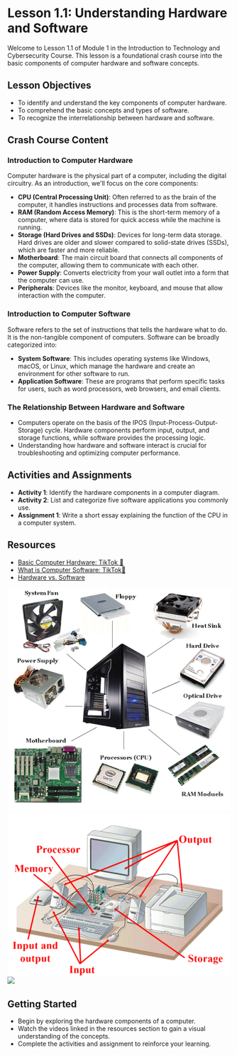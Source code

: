 # Lesson 1.1: Understanding Hardware and Software

Welcome to Lesson 1.1 of Module 1 in the Introduction to Technology and Cybersecurity Course. This lesson is a foundational crash course into the basic components of computer hardware and software concepts.

## Lesson Objectives
- To identify and understand the key components of computer hardware.
- To comprehend the basic concepts and types of software.
- To recognize the interrelationship between hardware and software.

## Crash Course Content

### Introduction to Computer Hardware
Computer hardware is the physical part of a computer, including the digital circuitry. As an introduction, we'll focus on the core components:

- **CPU (Central Processing Unit)**: Often referred to as the brain of the computer, it handles instructions and processes data from software.
- **RAM (Random Access Memory)**: This is the short-term memory of a computer, where data is stored for quick access while the machine is running.
- **Storage (Hard Drives and SSDs)**: Devices for long-term data storage. Hard drives are older and slower compared to solid-state drives (SSDs), which are faster and more reliable.
- **Motherboard**: The main circuit board that connects all components of the computer, allowing them to communicate with each other.
- **Power Supply**: Converts electricity from your wall outlet into a form that the computer can use.
- **Peripherals**: Devices like the monitor, keyboard, and mouse that allow interaction with the computer.

### Introduction to Computer Software
Software refers to the set of instructions that tells the hardware what to do. It is the non-tangible component of computers. Software can be broadly categorized into:

- **System Software**: This includes operating systems like Windows, macOS, or Linux, which manage the hardware and create an environment for other software to run.
- **Application Software**: These are programs that perform specific tasks for users, such as word processors, web browsers, and email clients.

### The Relationship Between Hardware and Software
- Computers operate on the basis of the IPOS (Input-Process-Output-Storage) cycle. Hardware components perform input, output, and storage functions, while software provides the processing logic.
- Understanding how hardware and software interact is crucial for troubleshooting and optimizing computer performance.

## Activities and Assignments
- **Activity 1**: Identify the hardware components in a computer diagram.
- **Activity 2**: List and categorize five software applications you commonly use.
- **Assignment 1**: Write a short essay explaining the function of the CPU in a computer system.

## Resources
- [Basic Computer Hardware: TikTok 🎥](https://www.tiktok.com/t/ZPRcqN4xS/)
- [What is Computer Software: TikTok🎥](https://www.tiktok.com/t/ZPRcVc7NW/)
- [Hardware vs. Software](https://www.educative.io/blog/hardware-vs-software-components-computer)

<img src='/Module-1/Lesson-1/assets/IMG_1.png'>

<img src='/Module-1/Lesson-1/assets/IMG_2.png'>

<img src='/Module-1/Lesson-1/assers/IMG_3.png'>


## Getting Started
- Begin by exploring the hardware components of a computer.
- Watch the videos linked in the resources section to gain a visual understanding of the concepts.
- Complete the activities and assignment to reinforce your learning.
